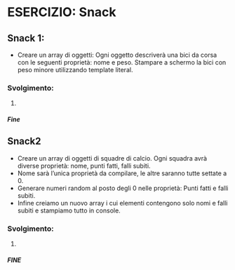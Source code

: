# ESERCIZIO: Snack

## Snack 1:
- Creare un array di oggetti:
Ogni oggetto descriverà una bici da corsa con le seguenti proprietà: nome e peso.
Stampare a schermo la bici con peso minore utilizzando template literal.

### Svolgimento:
1. 



##### Fine


## Snack2
- Creare un array di oggetti di squadre di calcio. Ogni squadra avrà diverse proprietà: nome, punti fatti, falli subiti.
- Nome sarà l’unica proprietà da compilare, le altre saranno tutte settate a 0.
- Generare numeri random al posto degli 0 nelle proprietà:
Punti fatti e falli subiti.
- Infine  creiamo un nuovo array i cui elementi contengono solo nomi e falli subiti e stampiamo tutto in console.

### Svolgimento:
1. 


##### FINE